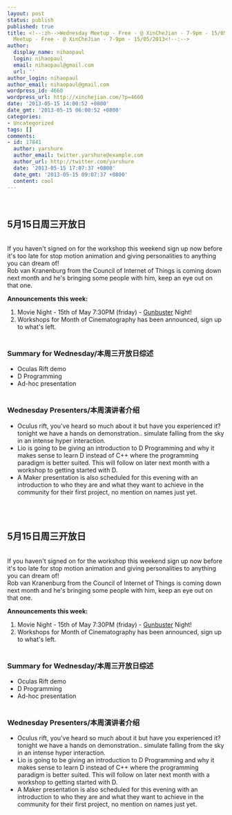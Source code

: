 ```yaml
---
layout: post
status: publish
published: true
title: <!--:zh-->Wednesday Meetup - Free - @ XinCheJian - 7-9pm - 15/05/2013<!--:--><!--:en-->Wednesday
  Meetup - Free - @ XinCheJian - 7-9pm - 15/05/2013<!--:-->
author:
  display_name: nihaopaul
  login: nihaopaul
  email: nihaopaul@gmail.com
  url: ''
author_login: nihaopaul
author_email: nihaopaul@gmail.com
wordpress_id: 4660
wordpress_url: http://xinchejian.com/?p=4660
date: '2013-05-15 14:00:52 +0800'
date_gmt: '2013-05-15 06:00:52 +0800'
categories:
- Uncategorized
tags: []
comments:
- id: 17841
  author: yarshure
  author_email: twitter.yarshure@example.com
  author_url: http://twitter.com/yarshure
  date: '2013-05-15 17:07:37 +0800'
  date_gmt: '2013-05-15 09:07:37 +0800'
  content: cool
---
```

<p><!--:zh--><br />
<h2>5月15日周三开放日</h2><br />
If you haven't signed on for the workshop this weekend sign up now before it's too late for stop motion animation and giving personalities to anything you can dream of!<br />
Rob van Kranenburg from the Council of Internet of Things is coming down next month and he's bringing some people with him, keep an eye out on that one.</p>
<p><strong>Announcements this week:</strong></p>
<ol>
<li>Movie Night - 15th of May 7:30PM (friday) - <a href="http://xinchejian.us5.list-manage1.com/track/click?u=98ab15cb868dfa090df3d6f81&amp;id=511dfd4d34&amp;e=a21af6164b" target="_self">Gunbuster</a> Night!</li>
<li>Workshops for Month of Cinematography has been announced, sign up to what's left.</li><br />
</ol></p>
<h3>Summary for Wednesday/本周三开放日综述</h3></p>
<ul>
<li>Oculas Rift demo</li>
<li>D Programming</li>
<li>Ad-hoc presentation</li><br />
</ul></p>
<h3>Wednesday Presenters/本周演讲者介绍</h3></p>
<ul>
<li>Oculus rift, you've heard so much about it but have you experienced it? tonight we have a hands on demonstration.. simulate falling from the sky in an intense hyper interaction.</li>
<li>Lio is going to be giving an introduction to D Programming and why it makes sense to learn D instead of C++ where the programming paradigm is better suited. This will follow on later next month with a workshop to getting started with D.</li>
<li>A Maker presentation is also scheduled for this evening with an introduction to who they are and what they want to achieve in the community for their first project, no mention on names just yet.</li><br />
</ul><!--:--><!--:en--><br />
<h2>5月15日周三开放日</h2><br />
If you haven't signed on for the workshop this weekend sign up now before it's too late for stop motion animation and giving personalities to anything you can dream of!<br />
Rob van Kranenburg from the Council of Internet of Things is coming down next month and he's bringing some people with him, keep an eye out on that one.</p>
<p><strong>Announcements this week:</strong></p>
<ol>
<li>Movie Night - 15th of May 7:30PM (friday) - <a href="http://xinchejian.us5.list-manage1.com/track/click?u=98ab15cb868dfa090df3d6f81&amp;id=511dfd4d34&amp;e=a21af6164b" target="_self">Gunbuster</a> Night!</li>
<li>Workshops for Month of Cinematography has been announced, sign up to what's left.</li><br />
</ol></p>
<h3>Summary for Wednesday/本周三开放日综述</h3></p>
<ul>
<li>Oculas Rift demo</li>
<li>D Programming</li>
<li>Ad-hoc presentation</li><br />
</ul></p>
<h3>Wednesday Presenters/本周演讲者介绍</h3></p>
<ul>
<li>Oculus rift, you've heard so much about it but have you experienced it? tonight we have a hands on demonstration.. simulate falling from the sky in an intense hyper interaction.</li>
<li>Lio is going to be giving an introduction to D Programming and why it makes sense to learn D instead of C++ where the programming paradigm is better suited. This will follow on later next month with a workshop to getting started with D.</li>
<li>A Maker presentation is also scheduled for this evening with an introduction to who they are and what they want to achieve in the community for their first project, no mention on names just yet.</li><br />
</ul><!--:--></p>
